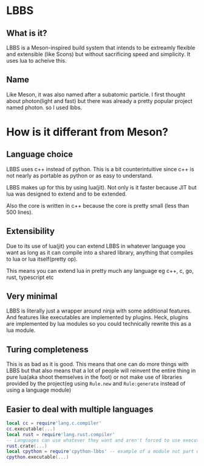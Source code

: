 # LBBS

## What is it?
LBBS is a Meson-inspired build system that intends to be extreamly flexible and extensible (like Scons) but without sacrificing speed and simplicity. It uses lua to acheive this.

## Name
Like Meson, it was also named after a subatomic particle. I first thought about photon(light and fast) but there was already a pretty popular project named photon. so I used lbbs.

# How is it differant from Meson?

## Language choice
LBBS uses c++ instead of python. This is a bit counterintuitive since c++ is not nearly as portable as python or as easy to understand.

LBBS makes up for this by using lua(jit). Not only is it faster because JIT but lua was designed to extend and to be extended.

Also the core is written in c++ because the core is pretty small (less than 500 lines).

## Extensibility
Due to its use of lua(jit) you can extend LBBS in whatever language you want as long as it can compile into a shared library, anything that compiles to lua or lua itself(pretty op).

This means you can extend lua in pretty much any language eg c++, c, go, rust, typescript etc

## Very minimal
LBBS is literally just a wrapper around ninja with some additional features. And features like executables are implemented by plugins. Heck, plugins are implemented by lua modules so you could technically rewrite this as a lua module.

## Turing completeness
This is as bad as it is good. This means that one can do more things with LBBS but that also means that a lot of people will reinvent the entire thing in pure lua(aka shoot themselves in the foot) or not make use of libraries provided by the project(eg using `Rule.new` and `Rule:generate` instead of using a language module)

## Easier to deal with multiple languages

``` lua
local cc = require'lang.c.compiler'
cc.executable(...)
local rust = require'lang.rust.compiler'
-- Languages can use whatever they want and aren't forced to use executables
rust.crate(...)
local cpython = require'cpython-lbbs' -- example of a module not part of lbbs
cpython.executable(...)
```
